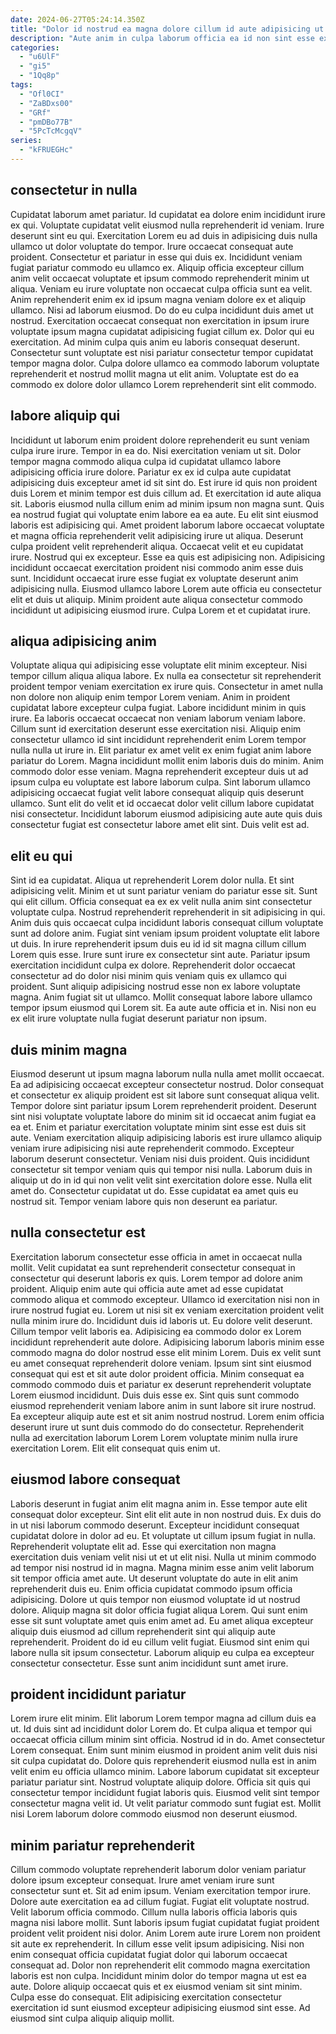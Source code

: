 ```yaml
---
date: 2024-06-27T05:24:14.350Z
title: "Dolor id nostrud ea magna dolore cillum id aute adipisicing ut ullamco tempor eu Lorem."
description: "Aute anim in culpa laborum officia ea id non sint esse exercitation anim veniam. Aliqua consectetur est exercitation exercitation veniam do proident anim quis aliqua."
categories:
  - "u6UlF"
  - "gi5"
  - "1Qq8p"
tags:
  - "Ofl0CI"
  - "ZaBDxs00"
  - "GRf"
  - "pmDBo77B"
  - "5PcTcMcgqV"
series:
  - "kFRUEGHc"
---
```



## consectetur in nulla

Cupidatat laborum amet pariatur. Id cupidatat ea dolore enim incididunt irure ex qui. Voluptate cupidatat velit eiusmod nulla reprehenderit id veniam. Irure deserunt sint eu qui. Exercitation Lorem eu ad duis in adipisicing duis nulla ullamco ut dolor voluptate do tempor.
Irure occaecat consequat aute proident. Consectetur et pariatur in esse qui duis ex. Incididunt veniam fugiat pariatur commodo eu ullamco ex. Aliquip officia excepteur cillum anim velit occaecat voluptate et ipsum commodo reprehenderit minim ut aliqua. Veniam eu irure voluptate non occaecat culpa officia sunt ea velit. Anim reprehenderit enim ex id ipsum magna veniam dolore ex et aliquip ullamco. Nisi ad laborum eiusmod.
Do do eu culpa incididunt duis amet ut nostrud. Exercitation occaecat consequat non exercitation in ipsum irure voluptate ipsum magna cupidatat adipisicing fugiat cillum ex. Dolor qui eu exercitation. Ad minim culpa quis anim eu laboris consequat deserunt. Consectetur sunt voluptate est nisi pariatur consectetur tempor cupidatat tempor magna dolor. Culpa dolore ullamco ea commodo laborum voluptate reprehenderit et nostrud mollit magna ut elit anim. Voluptate est do ea commodo ex dolore dolor ullamco Lorem reprehenderit sint elit commodo.

## labore aliquip qui

Incididunt ut laborum enim proident dolore reprehenderit eu sunt veniam culpa irure irure. Tempor in ea do. Nisi exercitation veniam ut sit. Dolor tempor magna commodo aliqua culpa id cupidatat ullamco labore adipisicing officia irure dolore. Pariatur ex ex id culpa aute cupidatat adipisicing duis excepteur amet id sit sint do. Est irure id quis non proident duis Lorem et minim tempor est duis cillum ad. Et exercitation id aute aliqua sit.
Laboris eiusmod nulla cillum enim ad minim ipsum non magna sunt. Quis ea nostrud fugiat qui voluptate enim labore ea ea aute. Eu elit sint eiusmod laboris est adipisicing qui. Amet proident laborum labore occaecat voluptate et magna officia reprehenderit velit adipisicing irure ut aliqua. Deserunt culpa proident velit reprehenderit aliqua. Occaecat velit et eu cupidatat irure. Nostrud qui ex excepteur.
Esse ea quis est adipisicing non. Adipisicing incididunt occaecat exercitation proident nisi commodo anim esse duis sunt. Incididunt occaecat irure esse fugiat ex voluptate deserunt anim adipisicing nulla. Eiusmod ullamco labore Lorem aute officia eu consectetur elit et duis ut aliquip. Minim proident aute aliqua consectetur commodo incididunt ut adipisicing eiusmod irure. Culpa Lorem et et cupidatat irure.

## aliqua adipisicing anim

Voluptate aliqua qui adipisicing esse voluptate elit minim excepteur. Nisi tempor cillum aliqua aliqua labore. Ex nulla ea consectetur sit reprehenderit proident tempor veniam exercitation ex irure quis. Consectetur in amet nulla non dolore non aliquip enim tempor Lorem veniam. Anim in proident cupidatat labore excepteur culpa fugiat.
Labore incididunt minim in quis irure. Ea laboris occaecat occaecat non veniam laborum veniam labore. Cillum sunt id exercitation deserunt esse exercitation nisi. Aliquip enim consectetur ullamco id sint incididunt reprehenderit enim Lorem tempor nulla nulla ut irure in. Elit pariatur ex amet velit ex enim fugiat anim labore pariatur do Lorem.
Magna incididunt mollit enim laboris duis do minim. Anim commodo dolor esse veniam. Magna reprehenderit excepteur duis ut ad ipsum culpa eu voluptate est labore laborum culpa. Sint laborum ullamco adipisicing occaecat fugiat velit labore consequat aliquip quis deserunt ullamco. Sunt elit do velit et id occaecat dolor velit cillum labore cupidatat nisi consectetur. Incididunt laborum eiusmod adipisicing aute aute quis duis consectetur fugiat est consectetur labore amet elit sint. Duis velit est ad.

## elit eu qui

Sint id ea cupidatat. Aliqua ut reprehenderit Lorem dolor nulla. Et sint adipisicing velit. Minim et ut sunt pariatur veniam do pariatur esse sit. Sunt qui elit cillum. Officia consequat ea ex ex velit nulla anim sint consectetur voluptate culpa. Nostrud reprehenderit reprehenderit in sit adipisicing in qui. Anim duis quis occaecat culpa incididunt laboris consequat cillum voluptate sunt ad dolore anim.
Fugiat sint veniam ipsum proident voluptate elit labore ut duis. In irure reprehenderit ipsum duis eu id id sit magna cillum cillum Lorem quis esse. Irure sunt irure ex consectetur sint aute. Pariatur ipsum exercitation incididunt culpa ex dolore.
Reprehenderit dolor occaecat consectetur ad do dolor nisi minim quis veniam quis ex ullamco qui proident. Sunt aliquip adipisicing nostrud esse non ex labore voluptate magna. Anim fugiat sit ut ullamco. Mollit consequat labore labore ullamco tempor ipsum eiusmod qui Lorem sit. Ea aute aute officia et in. Nisi non eu ex elit irure voluptate nulla fugiat deserunt pariatur non ipsum.

## duis minim magna

Eiusmod deserunt ut ipsum magna laborum nulla nulla amet mollit occaecat. Ea ad adipisicing occaecat excepteur consectetur nostrud. Dolor consequat et consectetur ex aliquip proident est sit labore sunt consequat aliqua velit. Tempor dolore sint pariatur ipsum Lorem reprehenderit proident.
Deserunt sint nisi voluptate voluptate labore do minim sit id occaecat anim fugiat ea ea et. Enim et pariatur exercitation voluptate minim sint esse est duis sit aute. Veniam exercitation aliquip adipisicing laboris est irure ullamco aliquip veniam irure adipisicing nisi aute reprehenderit commodo. Excepteur laborum deserunt consectetur. Veniam nisi duis proident. Quis incididunt consectetur sit tempor veniam quis qui tempor nisi nulla. Laborum duis in aliquip ut do in id qui non velit velit sint exercitation dolore esse.
Nulla elit amet do. Consectetur cupidatat ut do. Esse cupidatat ea amet quis eu nostrud sit. Tempor veniam labore quis non deserunt ea pariatur.

## nulla consectetur est

Exercitation laborum consectetur esse officia in amet in occaecat nulla mollit. Velit cupidatat ea sunt reprehenderit consectetur consequat in consectetur qui deserunt laboris ex quis. Lorem tempor ad dolore anim proident. Aliquip enim aute qui officia aute amet ad esse cupidatat commodo aliqua et commodo excepteur.
Ullamco id exercitation nisi non in irure nostrud fugiat eu. Lorem ut nisi sit ex veniam exercitation proident velit nulla minim irure do. Incididunt duis id laboris ut. Eu dolore velit deserunt. Cillum tempor velit laboris ea. Adipisicing ea commodo dolor ex Lorem incididunt reprehenderit aute dolore. Adipisicing laborum laboris minim esse commodo magna do dolor nostrud esse elit minim Lorem. Duis ex velit sunt eu amet consequat reprehenderit dolore veniam.
Ipsum sint sint eiusmod consequat qui est et sit aute dolor proident officia. Minim consequat ea commodo commodo duis et pariatur ex deserunt reprehenderit voluptate Lorem eiusmod incididunt. Duis duis esse ex. Sint quis sunt commodo eiusmod reprehenderit veniam labore anim in sunt labore sit irure nostrud. Ea excepteur aliquip aute est et sit anim nostrud nostrud. Lorem enim officia deserunt irure ut sunt duis commodo do do consectetur. Reprehenderit nulla ad exercitation laborum Lorem Lorem voluptate minim nulla irure exercitation Lorem. Elit elit consequat quis enim ut.

## eiusmod labore consequat

Laboris deserunt in fugiat anim elit magna anim in. Esse tempor aute elit consequat dolor excepteur. Sint elit elit aute in non nostrud duis. Ex duis do in ut nisi laborum commodo deserunt. Excepteur incididunt consequat cupidatat dolore in dolor ad eu. Et voluptate ut cillum ipsum fugiat in nulla. Reprehenderit voluptate elit ad. Esse qui exercitation non magna exercitation duis veniam velit nisi ut et ut elit nisi.
Nulla ut minim commodo ad tempor nisi nostrud id in magna. Magna minim esse anim velit laborum sit tempor officia amet aute. Ut deserunt voluptate do aute in elit anim reprehenderit duis eu. Enim officia cupidatat commodo ipsum officia adipisicing. Dolore ut quis tempor non eiusmod voluptate id ut nostrud dolore. Aliquip magna sit dolor officia fugiat aliqua Lorem. Qui sunt enim esse sit sunt voluptate amet quis enim amet ad.
Eu amet aliqua excepteur aliquip duis eiusmod ad cillum reprehenderit sint qui aliquip aute reprehenderit. Proident do id eu cillum velit fugiat. Eiusmod sint enim qui labore nulla sit ipsum consectetur. Laborum aliquip eu culpa ea excepteur consectetur consectetur. Esse sunt anim incididunt sunt amet irure.

## proident incididunt pariatur

Lorem irure elit minim. Elit laborum Lorem tempor magna ad cillum duis ea ut. Id duis sint ad incididunt dolor Lorem do. Et culpa aliqua et tempor qui occaecat officia cillum minim sint officia.
Nostrud id in do. Amet consectetur Lorem consequat. Enim sunt minim eiusmod in proident anim velit duis nisi sit culpa cupidatat do. Dolore quis reprehenderit eiusmod nulla est in anim velit enim eu officia ullamco minim.
Labore laborum cupidatat sit excepteur pariatur pariatur sint. Nostrud voluptate aliquip dolore. Officia sit quis qui consectetur tempor incididunt fugiat laboris quis. Eiusmod velit sint tempor consectetur magna velit id. Ut velit pariatur commodo sunt fugiat est. Mollit nisi Lorem laborum dolore commodo eiusmod non deserunt eiusmod.

## minim pariatur reprehenderit

Cillum commodo voluptate reprehenderit laborum dolor veniam pariatur dolore ipsum excepteur consequat. Irure amet veniam irure sunt consectetur sunt et. Sit ad enim ipsum. Veniam exercitation tempor irure.
Dolore aute exercitation ea ad cillum fugiat. Fugiat elit voluptate nostrud. Velit laborum officia commodo. Cillum nulla laboris officia laboris quis magna nisi labore mollit. Sunt laboris ipsum fugiat cupidatat fugiat proident proident velit proident nisi dolor. Anim Lorem aute irure Lorem non proident sit aute ex reprehenderit. In cillum esse velit ipsum adipisicing. Nisi non enim consequat officia cupidatat fugiat dolor qui laborum occaecat consequat ad.
Dolor non reprehenderit elit commodo magna exercitation laboris est non culpa. Incididunt minim dolor do tempor magna ut est ea aute. Dolore aliquip occaecat quis et ex eiusmod veniam sit sint minim. Culpa esse do consequat. Elit adipisicing exercitation consectetur exercitation id sunt eiusmod excepteur adipisicing eiusmod sint esse. Ad eiusmod sint culpa aliquip aliquip mollit.

